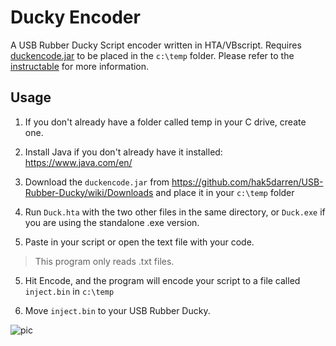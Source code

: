 # Ducky Encoder
A USB Rubber Ducky Script encoder written in HTA/VBscript. Requires [duckencode.jar](https://github.com/hak5darren/USB-Rubber-Ducky/wiki/Downloads) to be placed in the `c:\temp` folder. Please refer to the [instructable](https://www.instructables.com/id/USB-Rubber-Ducky-Script-Encoder-VBScript/) for more information.

## Usage

1. If you don't already have a folder called temp in your C drive, create one.

2. Install Java if you don't already have it installed:  https://www.java.com/en/

2. Download the `duckencode.jar` from https://github.com/hak5darren/USB-Rubber-Ducky/wiki/Downloads
and place it in your `c:\temp` folder

3. Run `Duck.hta` with the two other files in the same directory, or `Duck.exe` if you are using the standalone .exe version.

4. Paste in your script or open the text file with your code. 
> This program only reads .txt files.

5. Hit Encode, and the program will encode your script to a file called `inject.bin` in `c:\temp`

6. Move `inject.bin` to your USB Rubber Ducky.

![pic](https://i.imgur.com/x4HYsXB.jpg)
